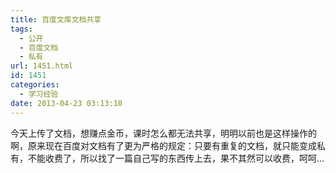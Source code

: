```yaml
---
title: 百度文库文档共享
tags:
  - 公开
  - 百度文档
  - 私有
url: 1451.html
id: 1451
categories:
  - 学习经验
date: 2013-04-23 03:13:10
---
```


今天上传了文档，想赚点金币，课时怎么都无法共享，明明以前也是这样操作的啊，原来现在百度对文档有了更为严格的规定：只要有重复的文档，就只能变成私有，不能收费了，所以找了一篇自己写的东西传上去，果不其然可以收费，呵呵...